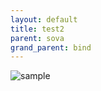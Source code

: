 ```yaml
---
layout: default
title: test2
parent: sova
grand_parent: bind
---
```


![sample](/valo-st-point/image/valorant_sample.png)